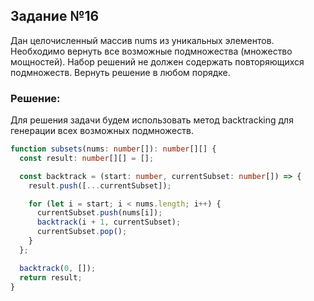 ## Задание №16

Дан целочисленный массив nums из уникальных элементов. Необходимо вернуть все возможные подмножества (множество мощностей). Набор решений не должен содержать повторяющихся подмножеств. Вернуть решение в любом порядке.

### Решение:

Для решения задачи будем использовать метод backtracking для генерации всех возможных подмножеств.

```typescript
function subsets(nums: number[]): number[][] {
  const result: number[][] = [];

  const backtrack = (start: number, currentSubset: number[]) => {
    result.push([...currentSubset]);

    for (let i = start; i < nums.length; i++) {
      currentSubset.push(nums[i]);
      backtrack(i + 1, currentSubset);
      currentSubset.pop();
    }
  };

  backtrack(0, []);
  return result;
}
```
